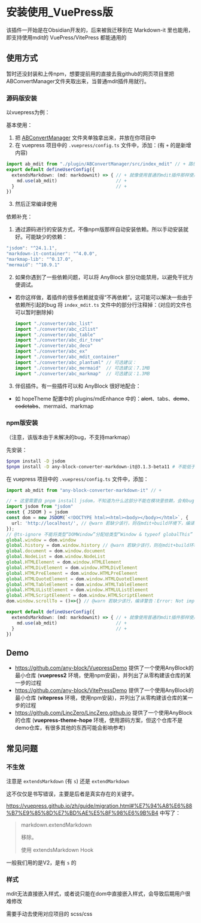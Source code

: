 # 安装使用_VuePress版

该插件一开始是在Obsidian开发的，后来被我迁移到在 Markdown-it 里也能用，即支持使用mdit的 VuePress/VitePress 都能通用的

## 使用方式

暂时还没封装和上传npm，想要提前用的直接去我github的网页项目里把ABConvertManager文件夹取出来，当普通mdit插件用就行。

### 源码版安装

以vuepress为例：

基本使用：

1. 把 [ABConvertManager](https://github.com/LincZero/LincZero.github.io/tree/main/src/.vuepress/plugin/ABConvertManager) 文件夹单独拿出来，并放在你项目中
2. 在 vuepress 项目中的 `.vuepress/config.ts` 文件中，添加：(有 `+` 的是新增内容)
  ```ts
  import ab_mdit from "./plugin/ABConvertManager/src/index_mdit" // + 路径是：你拷贝后的文件夹所在路径/src/index_midt
  export default defineUserConfig({
    extendsMarkdown: (md: markdownit) => { // + 就像使用普通的mdit插件那样使用
      md.use(ab_mdit)                      // +
    }                                      // +
  })
  ```
3. 然后正常编译使用

依赖补充：

1. 通过源码进行的安装方式，不像npm版那样自动安装依赖。所以手动安装就好。可能缺少的依赖：
  ```ts
  "jsdom": "^24.1.1",
  "markdown-it-container": "^4.0.0",
  "markmap-lib": "^0.17.0",
  "mermaid": "^10.9.1"
  ```
2. 如果你遇到了一些依赖问题，可以将 AnyBlock 部分功能禁用，以避免干扰方便调试。
  - 若你这样做，着插件的很多依赖就变得“不再依赖”。这可能可以解决一些由于依赖所引起的bug
    将 `index_mdit.ts` 文件中的部分行注释掉：(对应的文件也可以暂时删除掉)
    ```ts
    import "./converter/abc_list"
    import "./converter/abc_c2list"
    import "./converter/abc_table"
    import "./converter/abc_dir_tree"
    import "./converter/abc_deco"
    import "./converter/abc_ex"
    import "./converter/abc_mdit_container"
    import "./converter/abc_plantuml" // 可选建议：
    import "./converter/abc_mermaid"  // 可选建议：7.1MB
    import "./converter/abc_markmap"  // 可选建议：1.3MB
    ```
3. 伴侣插件。有一些插件可以和 AnyBlock 很好地配合：
  - 如 hopeTheme 配置中的 plugins/mdEnhance 中的：~~alert~~、tabs、~~demo~~、~~codetabs~~、mermaid、markmap

### npm版安装

（注意，该版本由于未解决的bug，不支持markmap）

先安装：

```bash
$pnpm install -D jsdom
$pnpm install -D any-block-converter-markdown-it@3.1.3-beta11 # 不能低于这个版本，否则不可用
```

在 vuepress 项目中的 `.vuepress/config.ts` 文件中，添加：

```typescript
import ab_mdit from "any-block-converter-markdown-it" // +

// + 这里需要自 pnpm install jsdom，不知道为什么这部分不能在模块里依赖，会有bug......
import jsdom from "jsdom"
const { JSDOM } = jsdom
const dom = new JSDOM(`<!DOCTYPE html><html><body></body></html>`, {
  url: 'http://localhost/', // @warn 若缺少该行，则在mdit+build环境下，编译报错
});
// @ts-ignore 不能将类型“DOMWindow”分配给类型“Window & typeof globalThis”
global.window = dom.window
global.history = dom.window.history // @warn 若缺少该行，则在mdit+build环境下，编译报错：ReferenceError: history is not defined
global.document = dom.window.document
global.NodeList = dom.window.NodeList
global.HTMLElement = dom.window.HTMLElement
global.HTMLDivElement = dom.window.HTMLDivElement
global.HTMLPreElement = dom.window.HTMLPreElement
global.HTMLQuoteElement = dom.window.HTMLQuoteElement
global.HTMLTableElement = dom.window.HTMLTableElement
global.HTMLUListElement = dom.window.HTMLUListElement
global.HTMLScriptElement = dom.window.HTMLScriptElement
dom.window.scrollTo = ()=>{} // @warn 若缺少该行，编译警告：Error: Not implemented: window.scrollTo*/

export default defineUserConfig({
  extendsMarkdown: (md: markdownit) => { // + 就像使用普通的mdit插件那样使用
    md.use(ab_mdit)                      // +
  }                                      // +
})
```

## Demo

- https://github.com/any-block/VuepressDemo
  提供了一个使用AnyBlock的最小仓库 (**vuepress2** 环境，使用npm安装)，并列出了从零构建该仓库的某一步的过程
- https://github.com/any-block/VitePressDemo
  提供了一个使用AnyBlock的最小仓库 (**vitepress** 环境，使用npm安装)，并列出了从零构建该仓库的某一步的过程
- https://github.com/LincZero/LincZero.github.io
  提供了一个使用AnyBlock的仓库 (**vuepress-theme-hope** 环境，使用源码方案，但这个仓库不是demo仓库，有很多其他的东西可能会影响参考)

## 常见问题

### 不生效

注意是 `extendsMarkdown` (有 `s`) 还是 `extendMarkdown`

这不仅仅是书写错误，主要是后者是真实存在的关键字。

https://vuepress.github.io/zh/guide/migration.html#%E7%94%A8%E6%88%B7%E9%85%8D%E7%BD%AE%E5%8F%98%E6%9B%B4 中写了：

> markdown.extendMarkdown
> 
> 移除。
> 
> 使用 extendsMarkdown Hook

一般我们用的是V2，是有 `s` 的

### 样式

mdit无法直接嵌入样式，或者说只能在dom中直接嵌入样式，会导致后期用户很难修改

需要手动去使用对应项目的 scss/css

